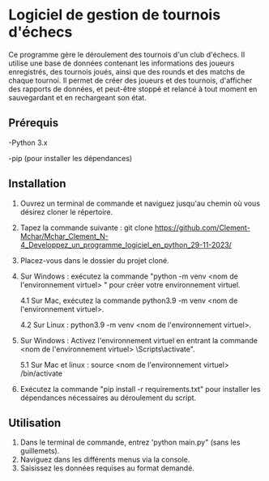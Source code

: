 # Logiciel de gestion de tournois d'échecs

Ce programme gère le déroulement des tournois d'un club d'échecs.
Il utilise une base de données contenant les informations des joueurs enregistrés, des tournois joués, ainsi que des rounds et des matchs de chaque tournoi.
Il permet de créer des joueurs et des tournois, d'afficher des rapports de données, et peut-être stoppé et relancé à tout moment en sauvegardant et en rechargeant son état.

## Prérequis

-Python 3.x

-pip (pour installer les dépendances)

## Installation

1. Ouvrez un terminal de commande et naviguez jusqu'au chemin où vous désirez cloner le répertoire.

2. Tapez la commande suivante : git clone https://github.com/Clement-Mchar/Mchar_Clement_N-4_Developpez_un_programme_logiciel_en_python_29-11-2023/

3. Placez-vous dans le dossier du projet cloné. 

4. Sur Windows : exécutez la commande "python -m venv <nom de l'environnement virtuel> " pour créer votre environnement virtuel.

   4.1 Sur Mac, exécutez la commande python3.9 -m venv <nom de l'environnement virtuel>.

   4.2 Sur Linux : python3.9 -m venv <nom de l'environnement virtuel>.

6. Sur Windows : Activez l'environnement virtuel en entrant la commande <nom de l'environnement virtuel> \Scripts\activate".

   5.1 Sur Mac et linux : source <nom de l'environnement virtuel> /bin/activate

8. Exécutez la commande "pip install -r requirements.txt" pour installer les dépendances nécessaires au déroulement du script.



## Utilisation

1. Dans le terminal de commande, entrez 'python main.py" (sans les guillemets).
2. Naviguez dans les différents menus via la console.
3. Saisissez les données requises au format demandé.

